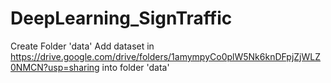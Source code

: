 ﻿# DeepLearning_SignTraffic

 Create Folder 'data'
 Add dataset in https://drive.google.com/drive/folders/1amympyCo0plW5Nk6knDFpjZjWLZ0NMCN?usp=sharing into folder 'data'
